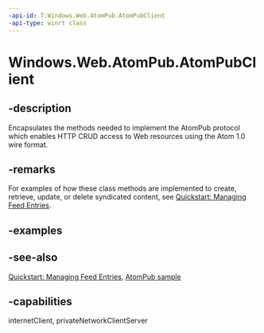 ```yaml
---
-api-id: T:Windows.Web.AtomPub.AtomPubClient
-api-type: winrt class
---
```


<!-- Class syntax.
public class AtomPubClient : Windows.Web.AtomPub.IAtomPubClient, Windows.Web.Syndication.ISyndicationClient
-->

# Windows.Web.AtomPub.AtomPubClient

## -description

Encapsulates the methods needed to implement the AtomPub protocol which enables HTTP CRUD access to Web resources using the Atom 1.0 wire format.

## -remarks

For examples of how these class methods are implemented to create, retrieve, update, or delete syndicated content, see [Quickstart: Managing Feed Entries](https://docs.microsoft.com/previous-versions/windows/apps/hh700368(v=win.10)).

## -examples

## -see-also

[Quickstart: Managing Feed Entries](https://docs.microsoft.com/previous-versions/windows/apps/hh700368(v=win.10)), [AtomPub sample](https://github.com/microsoftarchive/msdn-code-gallery-microsoft/tree/411c271e537727d737a53fa2cbe99eaecac00cc0/Official%20Windows%20Platform%20Sample/Windows%208%20app%20samples/%5BC%23%5D-Windows%208%20app%20samples/C%23/Windows%208%20app%20samples/AtomPub%20sample%20(Windows%208))

## -capabilities

internetClient, privateNetworkClientServer
